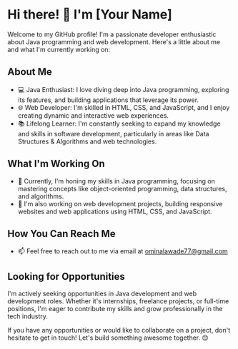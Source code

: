 # Hi there! 👋 I'm [Your Name]

Welcome to my GitHub profile! I'm a passionate developer enthusiastic about Java programming and web development. Here's a little about me and what I'm currently working on:

## About Me
- 💻 Java Enthusiast: I love diving deep into Java programming, exploring its features, and building applications that leverage its power.
- 🌐 Web Developer: I'm skilled in HTML, CSS, and JavaScript, and I enjoy creating dynamic and interactive web experiences.
- 📚 Lifelong Learner: I'm constantly seeking to expand my knowledge and skills in software development, particularly in areas like Data Structures & Algorithms and web technologies.

## What I'm Working On
- 🚀 Currently, I'm honing my skills in Java programming, focusing on mastering concepts like object-oriented programming, data structures, and algorithms.
- 🌟 I'm also working on web development projects, building responsive websites and web applications using HTML, CSS, and JavaScript.

## How You Can Reach Me
- 📫 Feel free to reach out to me via email at ominalawade77@gmail.com


## Looking for Opportunities
I'm actively seeking opportunities in Java development and web development roles. Whether it's internships, freelance projects, or full-time positions, I'm eager to contribute my skills and grow professionally in the tech industry.

If you have any opportunities or would like to collaborate on a project, don't hesitate to get in touch! Let's build something awesome together. 😊


